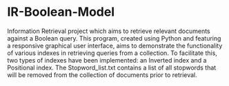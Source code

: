 # IR-Boolean-Model
Information Retrieval project which aims to retrieve relevant documents against a Boolean query. 
This program, created using Python and featuring a responsive graphical user interface, aims to demonstrate the functionality of various indexes in retrieving queries from a collection. To facilitate this, two types of indexes have been implemented: an Inverted index and a Positional index. The Stopword_list.txt contains a list of all stopwords that will be removed from the collection of documents prior to retrieval.
